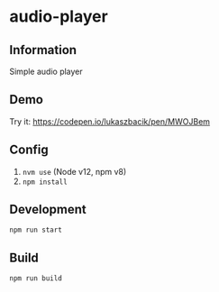 # audio-player

## Information

Simple audio player

## Demo

Try it: https://codepen.io/lukaszbacik/pen/MWOJBem

## Config

1. `nvm use` (Node v12, npm v8)
2. `npm install`

## Development

`npm run start`

## Build

`npm run build`
